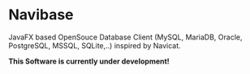 # Navibase
JavaFX based OpenSouce Database Client (MySQL, MariaDB, Oracle, PostgreSQL, MSSQL, SQLite,..) inspired by Navicat.

**This Software is currently under development!**
